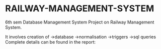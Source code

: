 # RAILWAY-MANAGEMENT-SYSTEM
6th sem Database Management System Project on Railway Management System.

It involves creation of 
->database
->normalisation
->triggers
->sql queries 
Complete details can be found in the report: 
